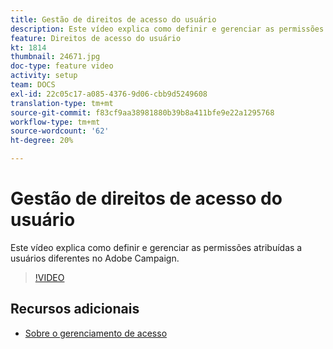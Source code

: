 ```yaml
---
title: Gestão de direitos de acesso do usuário
description: Este vídeo explica como definir e gerenciar as permissões atribuídas a usuários diferentes no Adobe Campaign.
feature: Direitos de acesso do usuário
kt: 1814
thumbnail: 24671.jpg
doc-type: feature video
activity: setup
team: DOCS
exl-id: 22c05c17-a085-4376-9d06-cbb9d5249608
translation-type: tm+mt
source-git-commit: f83cf9aa38981880b39b8a411bfe9e22a1295768
workflow-type: tm+mt
source-wordcount: '62'
ht-degree: 20%

---
```


# Gestão de direitos de acesso do usuário

Este vídeo explica como definir e gerenciar as permissões atribuídas a usuários diferentes no Adobe Campaign.

>[!VIDEO](https://video.tv.adobe.com/v/24671?quality=12)

## Recursos adicionais

* [Sobre o gerenciamento de acesso](https://docs.adobe.com/content/help/en/campaign-standard/using/administrating/users-and-security/about-access-management.html)
